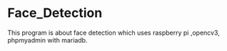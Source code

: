 # Face_Detection
This program is about face detection which uses raspberry pi ,opencv3, phpmyadmin with mariadb.
